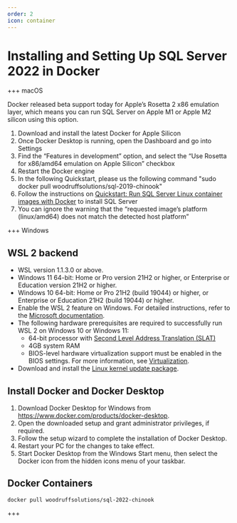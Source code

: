 ```yaml
---
order: 2
icon: container
---
```

# Installing and Setting Up SQL Server 2022 in Docker

+++ macOS

Docker released beta support today for Apple’s Rosetta 2 x86 emulation layer, which means you can run SQL Server on Apple M1 or Apple M2 silicon using this option.

1. Download and install the latest Docker for Apple Silicon
2. Once Docker Desktop is running, open the Dashboard and go into Settings
3. Find the “Features in development” option, and select the “Use Rosetta for x86/amd64 emulation on Apple Silicon” checkbox
4. Restart the Docker engine
5. In the following Quickstart, please us the following command "sudo docker pull woodruffsolutions/sql-2019-chinook"
6. Follow the instructions on <a href="https://learn.microsoft.com/sql/linux/quickstart-install-connect-docker" target="_blank">Quickstart: Run SQL Server Linux container images with Docker</a> to install SQL Server
7. You can ignore the warning that the “requested image’s platform (linux/amd64) does not match the detected host platform”

+++ Windows

## WSL 2 backend

- WSL version 1.1.3.0 or above.
- Windows 11 64-bit: Home or Pro version 21H2 or higher, or Enterprise or Education version 21H2 or higher.
- Windows 10 64-bit: Home or Pro 21H2 (build 19044) or higher, or Enterprise or Education 21H2 (build 19044) or higher.
- Enable the WSL 2 feature on Windows. For detailed instructions, refer to the [Microsoft documentation](https://docs.microsoft.com/en-us/windows/wsl/install-win10).
- The following hardware prerequisites are required to successfully run WSL 2 on Windows 10 or Windows 11:
  - 64-bit processor with [Second Level Address Translation (SLAT)](https://en.wikipedia.org/wiki/Second_Level_Address_Translation)
  - 4GB system RAM
  - BIOS-level hardware virtualization support must be enabled in the BIOS settings. For more information, see [Virtualization](https://docs.docker.com/desktop/troubleshoot/topics/#virtualization).
- Download and install the [Linux kernel update package](https://docs.microsoft.com/windows/wsl/wsl2-kernel).

## Install Docker and Docker Desktop

1. Download Docker Desktop for Windows from https://www.docker.com/products/docker-desktop.
2. Open the downloaded setup and grant administrator privileges, if required.
3. Follow the setup wizard to complete the installation of Docker Desktop.
4. Restart your PC for the changes to take effect.
5. Start Docker Desktop from the Windows Start menu, then select the Docker icon from the hidden icons menu of your taskbar.

## Docker Containers

``` output
docker pull woodruffsolutions/sql-2022-chinook
```
+++